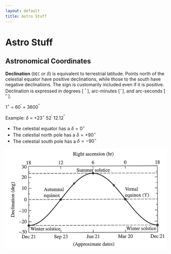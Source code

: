 ```yaml
---
layout: default
title: Astro Stuff
---
```


# Astro Stuff

## Astronomical Coordinates

**Declination** (`DEC` or $\delta$) is equivalent to terrestrial
latitude. Points north of the celestial
equator have positive declinations, while those to the south have
negative declinations. The sign is customarily included even if it is
positive. Declination is expressed in degrees [$\,^{\circ}\,$],
arc-minutes [$\,\prime\,$], and arc-seconds [$\,\prime\prime\,$].

1$^{\circ}$ = 60$^{\prime}$ = 3600$^{\prime\prime}$

Example: $\delta$ = +23$^{\circ}$ 52$^{\prime}$ 12.12$^{\prime\prime}$

- The celestial equator has a $\delta = 0^{\circ}$
- The celestial north pole has a $\delta = +90^{\circ}$
- The celestial south pole has a $\delta = -90^{\circ}$

![Image](./images/SunPos.png)
